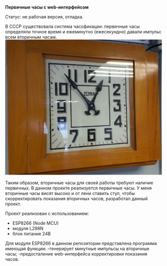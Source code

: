 **Первичные часы с web-интерфейсом**

Статус: не рабочая версия, отладка.

В СССР существовала система часофикации: первичные часы определяли точное время и ежеминутно (ежесекундно) давали импульс всем вторичным часам.
![Вторичные часы Стрела. Вторичные часы как в фильме Довод](https://raw.githubusercontent.com/Octagon80/PrimaryClockDriverWeb/main/clock_secondary_strela.jpg)

Таким образом, вторичные часы для своей работы требуют наличие первичных. В данном проекте реализуется первичные часы. 
У меня вторичные часы висят высоко и от лени ставить стул, чтобы скорректировать показания вторичных часов, разработал данный проект.

Проект реализован с использованием:
- ESP8266 (Node MCU)
- модуля L298N
- блок питание 24В

Для модуля ESP8266 в данном репозитории представлена программа имеющая функции:
-генерирует минутные импульсы на вторичные часы;
-предосталение web-интерфейса корректировки показания часов.


